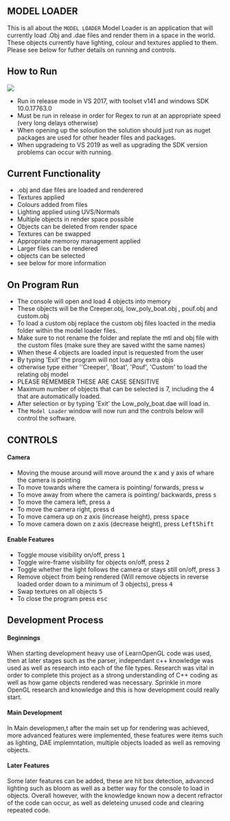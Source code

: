 ## MODEL LOADER  

This is all about the `MODEL LOADER`
Model Loader is an application that will currently load .Obj and .dae files and render them in a space in the world. These objects currently have lighting, colour and textures applied to them. Please see below for futher details on running and controls.
  

## How to Run
[![](http://img.youtube.com/vi/P8T7DuKGDec/0.jpg)](http://www.youtube.com/watch?v=P8T7DuKGDec "How to Run Software in VS 2017")

- Run in release mode in VS 2017, with toolset v141 and windows SDK 10.0.17763.0
- Must be run in release in order for Regex to run at an appropriate speed (very long delays otherwise)
- When opening up the soloution the solution should just run as nuget packages are used for other header files and packages.
- When upgradeing to VS 2019 as well as upgrading the SDK version problems can occur with running.


## Current Functionality

 - .obj and dae files are loaded and renderered
 - Textures applied
 - Colours added from files
 - Lighting applied using UVS/Normals
 - Multiple objects in render space possible
 - Objects can be deleted from render space
 - Textures can be swapped
 - Appropriate memoroy management applied 
 - Larger files can be rendered
 - objects can be selected
 - see below for more information

## On Program Run

- The console will open and load 4 objects into memory
- These objects will be the Creeper.obj, low_poly_boat.obj , pouf.obj and custom.obj
- To load a custom obj replace the custom obj files loacted in the media folder within the model loader files.
- Make sure to not rename the folder and replate the mtl and obj file with the custom files (make sure they are saved witht the same names)
- When these 4 objects are loaded input is requested from the user
- By typing 'Exit' the program will not load any extra objs
- otherwise type either ''Creeper', 'Boat', 'Pouf', 'Custom' to load the relating obj model
- PLEASE REMEMBER THESE ARE CASE SENSITIVE
- Maximum number of objects that can be selected is 7, including the 4 that are automatically loaded.
- After selection or by typing 'Exit' the Low_poly_boat.dae will load in.
- The `Model Loader` window will now run and the controls below will control the software.


## CONTROLS
#### Camera 

- Moving the mouse around will move around the x and y axis of whare the camera is pointing
- To move towards where the camera is pointing/ forwards, press <kbd>w</kbd>
- To move away from where the camera is pointing/ backwards, press <kbd>s</kbd>
- To move the camera left, press <kbd>a</kbd>
- To move the camera right, press <kbd>d</kbd>
- To move camera up on z axis (increase height), press <kbd>space</kbd>
- To move camera down on z axis (decrease height), press <kbd>LeftShift</kbd>

#### Enable Features
- Toggle mouse visibility on/off, press <kbd>1</kbd>
- Toggle wire-frame visibility for objects on/off, press <kbd>2</kbd>
- Toggle whether the light follows the camera or stays still on/off, press <kbd>3</kbd>
- Remove object from being rendered (Will remove objects in reverse loaded order down to a minimum of 3 objects), press <kbd>4</kbd>
- Swap textures on all objects <kbd>5</kbd>
- To close the program press <kbd>esc</kbd>

## Development Process
#### Beginnings 
 When starting development heavy use of LearnOpenGL code was used, then at later stages such as the parser, independant c++ knowledge was used as well as research into each of the file types. Research was vital in order to complete this project as a strong understanding of C++ coding as well as how game objects rendered was necessary. Sprinkle in more OpenGL research and knowledge and this is how development could really start.

#### Main Development
  In Main developmen,t after the main set up for rendering was achieved, more advanced features were implemented, these features were items such as lighting, DAE implemntation, multiple objects loaded as well as removing objects. 

#### Later Features
 Some later features can be added, these are hit box detection, advanced lighting such as bloom as well as a better way for the console to load in objects. Overall however, with the knowledge known now a decent refractor of the code can occur, as well as deleteing unused code and clearing repeated code.
